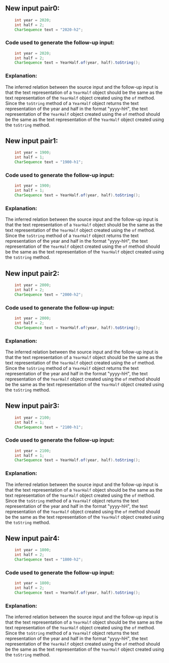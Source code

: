 ## New input pair0:
```java
    int year = 2020;
    int half = 2;
    CharSequence text = "2020-h2";
```
### Code used to generate the follow-up input:
```java
    int year = 2020;
    int half = 2;
    CharSequence text = YearHalf.of(year, half).toString();
```
### Explanation:
The inferred relation between the source input and the follow-up input is that the text representation of a `YearHalf` object should be the same as the text representation of the `YearHalf` object created using the `of` method. Since the `toString` method of a `YearHalf` object returns the text representation of the year and half in the format "yyyy-hH", the text representation of the `YearHalf` object created using the `of` method should be the same as the text representation of the `YearHalf` object created using the `toString` method.

## New input pair1:
```java
    int year = 1900;
    int half = 1;
    CharSequence text = "1900-h1";
```
### Code used to generate the follow-up input:
```java
    int year = 1900;
    int half = 1;
    CharSequence text = YearHalf.of(year, half).toString();
```
### Explanation:
The inferred relation between the source input and the follow-up input is that the text representation of a `YearHalf` object should be the same as the text representation of the `YearHalf` object created using the `of` method. Since the `toString` method of a `YearHalf` object returns the text representation of the year and half in the format "yyyy-hH", the text representation of the `YearHalf` object created using the `of` method should be the same as the text representation of the `YearHalf` object created using the `toString` method.

## New input pair2:
```java
    int year = 2000;
    int half = 2;
    CharSequence text = "2000-h2";
```
### Code used to generate the follow-up input:
```java
    int year = 2000;
    int half = 2;
    CharSequence text = YearHalf.of(year, half).toString();
```
### Explanation:
The inferred relation between the source input and the follow-up input is that the text representation of a `YearHalf` object should be the same as the text representation of the `YearHalf` object created using the `of` method. Since the `toString` method of a `YearHalf` object returns the text representation of the year and half in the format "yyyy-hH", the text representation of the `YearHalf` object created using the `of` method should be the same as the text representation of the `YearHalf` object created using the `toString` method.

## New input pair3:
```java
    int year = 2100;
    int half = 1;
    CharSequence text = "2100-h1";
```
### Code used to generate the follow-up input:
```java
    int year = 2100;
    int half = 1;
    CharSequence text = YearHalf.of(year, half).toString();
```
### Explanation:
The inferred relation between the source input and the follow-up input is that the text representation of a `YearHalf` object should be the same as the text representation of the `YearHalf` object created using the `of` method. Since the `toString` method of a `YearHalf` object returns the text representation of the year and half in the format "yyyy-hH", the text representation of the `YearHalf` object created using the `of` method should be the same as the text representation of the `YearHalf` object created using the `toString` method.

## New input pair4:
```java
    int year = 1800;
    int half = 2;
    CharSequence text = "1800-h2";
```
### Code used to generate the follow-up input:
```java
    int year = 1800;
    int half = 2;
    CharSequence text = YearHalf.of(year, half).toString();
```
### Explanation:
The inferred relation between the source input and the follow-up input is that the text representation of a `YearHalf` object should be the same as the text representation of the `YearHalf` object created using the `of` method. Since the `toString` method of a `YearHalf` object returns the text representation of the year and half in the format "yyyy-hH", the text representation of the `YearHalf` object created using the `of` method should be the same as the text representation of the `YearHalf` object created using the `toString` method.
